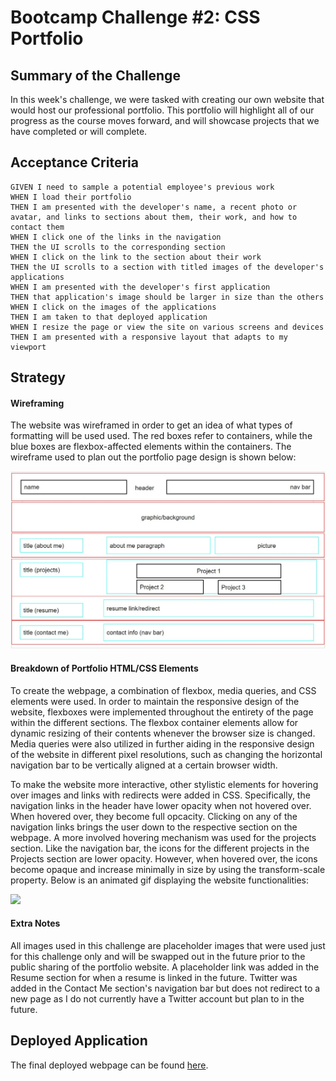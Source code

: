 # Bootcamp Challenge #2: CSS Portfolio

## Summary of the Challenge

In this week's challenge, we were tasked with creating our own website that would host our professional portfolio. This portfolio will highlight all of our progress as the course moves forward, and will showcase projects that we have completed or will complete.

## Acceptance Criteria
```
GIVEN I need to sample a potential employee's previous work
WHEN I load their portfolio
THEN I am presented with the developer's name, a recent photo or avatar, and links to sections about them, their work, and how to contact them
WHEN I click one of the links in the navigation
THEN the UI scrolls to the corresponding section
WHEN I click on the link to the section about their work
THEN the UI scrolls to a section with titled images of the developer's applications
WHEN I am presented with the developer's first application
THEN that application's image should be larger in size than the others
WHEN I click on the images of the applications
THEN I am taken to that deployed application
WHEN I resize the page or view the site on various screens and devices
THEN I am presented with a responsive layout that adapts to my viewport
```

## Strategy

#### Wireframing
The website was wireframed in order to get an idea of what types of formatting will be used used. The red boxes refer to containers, while the blue boxes are flexbox-affected elements within the containers. The wireframe used to plan out the portfolio page design is shown below: 

![](https://github.com/lpakingan/challenge-2-css-portfolio/blob/main/assets/README_images/wireframe.jpg)

#### Breakdown of Portfolio HTML/CSS Elements
To create the webpage, a combination of flexbox, media queries, and CSS elements were used. In order to maintain the responsive design of the website, flexboxes were implemented throughout the entirety of the page within the different sections. The flexbox container elements allow for dynamic resizing of their contents whenever the browser size is changed. Media queries were also utilized in further aiding in the responsive design of the website in different pixel resolutions, such as changing the horizontal navigation bar to be vertically aligned at a certain browser width. 

To make the website more interactive, other stylistic elements for hovering over images and links with redirects were added in CSS. Specifically, the navigation links in the header have lower opacity when not hovered over. When hovered over, they become full opcacity. Clicking on any of the navigation links brings the user down to the respective section on the webpage. A more involved hovering mechanism was used for the projects section. Like the navigation bar, the icons for the different projects in the Projects section are lower opacity. However, when hovered over, the icons become opaque and increase minimally in size by using the transform-scale property. Below is an animated gif displaying the website functionalities:

![](https://github.com/lpakingan/challenge-2-css-portfolio/blob/main/assets/README_images/portfolio_demo.gif)

#### Extra Notes
All images used in this challenge are placeholder images that were used just for this challenge only and will be swapped out in the future prior to the public sharing of the portfolio website. A placeholder link was added in the Resume section for when a resume is linked in the future. Twitter was added in the Contact Me section's navigation bar but does not redirect to a new page as I do not currently have a Twitter account but plan to in the future. 

## Deployed Application
The final deployed webpage can be found [here](https://lpakingan.github.io/challenge-2-css-portfolio/).
